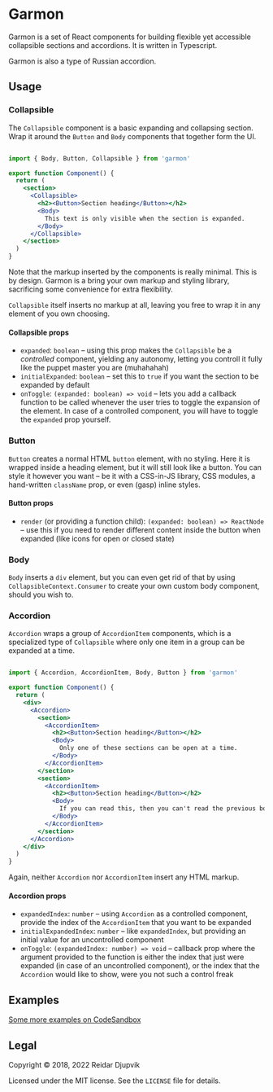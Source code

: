 # Garmon

Garmon is a set of React components for building flexible yet accessible
collapsible sections and accordions. It is written in Typescript.

Garmon is also a type of Russian accordion.

## Usage

### Collapsible

The `Collapsible` component is a basic expanding and collapsing section. Wrap
it around the `Button` and `Body` components that together form the UI.

```jsx

import { Body, Button, Collapsible } from 'garmon'

export function Component() {
  return (
    <section>
      <Collapsible>
        <h2><Button>Section heading</Button></h2>
        <Body>
          This text is only visible when the section is expanded.
        </Body>
      </Collapsible>
    </section>
  )
}

```

Note that the markup inserted by the components is really minimal. This is by
design. Garmon is a bring your own markup and styling library, sacrificing some
convenience for extra flexibility.

`Collapsible` itself inserts no markup at all, leaving you free to wrap it in
any element of you own choosing.

#### Collapsible props

+ `expanded`: `boolean` – using this prop makes the `Collapsible` be a
  *controlled* component, yielding any autonomy, letting you controll it fully
  like the puppet master you are (muhahahah)
+ `initialExpanded`: `boolean` – set this to `true` if you want the section to
  be expanded by default
+ `onToggle`: `(expanded: boolean) => void` – lets you add a callback function
  to be called whenever the user tries to toggle the expansion of the element.
  In case of a controlled component, you will have to toggle the `expanded` prop
  yourself.

### Button

`Button` creates a normal HTML `button` element, with no styling. Here it is
wrapped inside a heading element, but it will still look like a button. You can
style it however you want – be it with a CSS-in-JS library, CSS modules, a
hand-written `className` prop, or even (gasp) inline styles.

#### Button props

+ `render` (or providing a function child): `(expanded: boolean) => ReactNode` –
  use this if you need to render different content inside the button when
  expanded (like icons for open or closed state)

### Body

`Body` inserts a `div` element, but you can even get rid of that by using
`CollapsibleContext.Consumer` to create your own custom body component, should
you wish to.

### Accordion

`Accordion` wraps a group of `AccordionItem` components, which is a specialized
type of `Collapsible` where only one item in a group can be expanded at a time.

```jsx

import { Accordion, AccordionItem, Body, Button } from 'garmon'

export function Component() {
  return (
    <div>
      <Accordion>
        <section>
          <AccordionItem>
            <h2><Button>Section heading</Button></h2>
            <Body>
              Only one of these sections can be open at a time.
            </Body>
          </AccordionItem>
        </section>
        <section>
          <AccordionItem>
            <h2><Button>Section heading</Button></h2>
            <Body>
              If you can read this, then you can't read the previous body text.
            </Body>
          </AccordionItem>
        </section>
      </Accordion>
    </div>
  )
}

```

Again, neither `Accordion` nor `AccordionItem` insert any HTML markup.

#### Accordion props

+ `expandedIndex`: `number` – using `Accordion` as a controlled component,
  provide the index of the `AccordionItem` that you want to be expanded
+ `initialExpandedIndex`: `number` – like `expandedIndex`, but providing an
  initial value for an uncontrolled component
+ `onToggle`: `(expandedIndex: number) => void` – callback prop where the
  argument provided to the function is either the index that just were expanded
  (in case of an uncontrolled component), or the index that the `Accordion`
  would like to show, were you not such a control freak

## Examples

[Some more examples on CodeSandbox](https://codesandbox.io/s/10kny0qm3q)

## Legal

Copyright © 2018, 2022 Reidar Djupvik

Licensed under the MIT license. See the `LICENSE` file for details.
